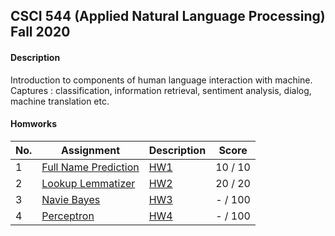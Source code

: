## CSCI 544 (Applied Natural Language Processing) Fall 2020

#### Description
Introduction to components of human language interaction with machine. Captures : classification, information retrieval, sentiment analysis, dialog, machine translation etc.

#### Homworks

|No.| Assignment |Description|Score|
|---|------------------|---------|-------|
|1|[Full Name Prediction](https://github.com/jhadpk/CSCI544/blob/master/Assignment1/)|[HW1](https://github.com/jhadpk/CSCI544/blob/master/Assignment1/HW1.pdf) |10 / 10|
|2|[Lookup Lemmatizer](https://github.com/jhadpk/CSCI544/blob/master/Assignment2/)|[HW2](https://github.com/jhadpk/CSCI544/blob/master/Assignment2/HW2.pdf) |20 / 20|
|3|[Navie Bayes](https://github.com/jhadpk/CSCI544/blob/master/Assignment3/)|[HW3](https://github.com/jhadpk/CSCI544/blob/master/Assignment3/HW3.pdf) |- / 100|
|4|[Perceptron](https://github.com/jhadpk/CSCI544/blob/master/Assignment4/)|[HW4](https://github.com/jhadpk/CSCI544/blob/master/Assignment4/HW4.pdf) |- / 100|

